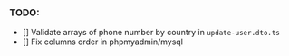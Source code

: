 ### TODO:

- [] Validate arrays of phone number by country in `update-user.dto.ts`
- [] Fix columns order in phpmyadmin/mysql
